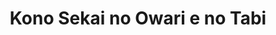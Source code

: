 --- 
title: "Kono Sekai no Owari e no Tabi"
publishdate: "2019-3-29T16:48:46+02:00"
src: "https://365manga.net/manga/kono-sekai-no-owari-e-no-tabi"
image: "https://data.365manga.net/images/thumbnails/24398-kono-sekai-no-owari-e-no-tabi.jpg"
description: "A man sets out on a journey to go away from his repetitive and boring life. He finds unbelievable things, terrible things. Note: This manga contains cannibalism."
---